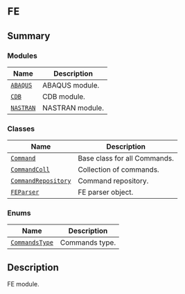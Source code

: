 # `FE`

<a id="summary"></a>

## Summary

### Modules

| Name | Description |
|-------------------------------------------------------------------------------------------------------------|------------------|
| [`ABAQUS`](ABAQUS/index.md#module-ansys.mechanical.stubs.v241.Ansys.ACT.Automation.Mechanical.FE.ABAQUS)    | ABAQUS module.   |
| [`CDB`](CDB/index.md#module-ansys.mechanical.stubs.v241.Ansys.ACT.Automation.Mechanical.FE.CDB)             | CDB module.      |
| [`NASTRAN`](NASTRAN/index.md#module-ansys.mechanical.stubs.v241.Ansys.ACT.Automation.Mechanical.FE.NASTRAN) | NASTRAN module.  |

### Classes

| Name | Description |
|------------------------------------------------------------------------------------------------------------------------------|--------------------------------|
| [`Command`](Command.md#ansys.mechanical.stubs.v241.Ansys.ACT.Automation.Mechanical.FE.Command)                               | Base class for all Commands.   |
| [`CommandColl`](CommandColl.md#ansys.mechanical.stubs.v241.Ansys.ACT.Automation.Mechanical.FE.CommandColl)                   | Collection of commands.        |
| [`CommandRepository`](CommandRepository.md#ansys.mechanical.stubs.v241.Ansys.ACT.Automation.Mechanical.FE.CommandRepository) | Command repository.            |
| [`FEParser`](FEParser.md#ansys.mechanical.stubs.v241.Ansys.ACT.Automation.Mechanical.FE.FEParser)                            | FE parser object.              |

### Enums

| Name | Description |
|-----------------------------------------------------------------------------------------------------------------|------------------|
| [`CommandsType`](CommandsType.md#ansys.mechanical.stubs.v241.Ansys.ACT.Automation.Mechanical.FE.CommandsType)   | Commands type.   |

<a id="description"></a>

## Description

FE module.

<!-- !! processed by numpydoc !! -->

